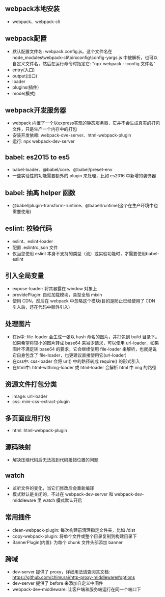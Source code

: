 ## webpack本地安装
- webpack、webpack-cli

## webpack配置
- 默认配置文件名: webpack.config.js。这个文件名在 node_modules\webpack-cli\bin\config\config-yargs.js 中被解析，也可以自定义文件名，然后在运行命令时指定它: "npx webpack --config 文件名"
- entry(入口)
- output(出口)
- loader
- plugins(插件)
- mode(模式)

## webpack开发服务器
- webpack 内置了一个以express实现的静态服务器，它并不会生成真实的打包文件，只是生产一个内存中的打包
- 安装开发依赖: webpack-dve-server、html-webpack-plugin
- 运行: npx webpack-dev-server

## babel: es2015 to es5
- babel-loader、@babel/core、@babel/preset-env
- 一些实验性的功能需要额外的 plugin 来处理，比如 es2016 中新增的装饰器

## babel: 抽离 helper 函数
- @babel/plugin-transform-runtime、@babel/runtime(这个在生产环境中也需要使用)

## eslint: 校验代码
- eslint、eslint-loader
- 配置 .eslintrc.json 文件
- 仅当您使用 eslint 本身不支持的类型（流）或实验功能时，才需要使用babel-eslint

## 引入全局变量
- expose-loader: 将其暴露在 window 对象上
- providePlugin: 自动加载模块，类型全局 mixin
- 使用 CDN，然后在 webpack 中忽略这个模块(目的是防止已经使用了 CDN 引入后，还在代码中额外引入)

## 处理图片
- 在js中: file-loader 会生成一张以 hash 命名的图片，并打包到 build 目录下。如果希望将较小的图片转成 base64 来减少请求，可以使用 url-loader，如果图片不满足转 base64 的要求，它会继续使用 file-loader 来解析，也就是说它自身包含了 file-loader，也更建议直接使用它(url-loader)
- 在css中: css-loader 会将 url() 中的路径转成 require() 的形式引入
- 在html中: html-withimg-loader 或 html-loader 会解析 html 中 img 的路径

## 资源文件打包分类
- image: url-loader
- css: mini-css-extract-plugin

## 多页面应用打包
- html: html-webpack-plugin

## 源码映射
- 解决压缩代码后无法找到代码报错位置的问题

## watch
- 监听文件的变化，当它们修改后会重新编译
- 模式默认是关闭的，不过在 webpack-dev-server 和 webpack-dev-middleware 里 watch 模式默认开启

## 常用插件
- clean-webpack-plugin: 每次构建前清理指定文件夹，比如 /dist
- copy-webpack-plugin: 将单个文件或整个目录复制到构建目录下
- BannerPlugin(内置): 为每个 chunk 文件头部添加 banner

## 跨域
- dev-server 提供了 proxy，详细用法请查阅其文档: https://github.com/chimurai/http-proxy-middleware#options
- dev-server 提供了 before 来添加自定义中间件
- webpack-dev-middleware: 让客户端和服务端运行在同一个端口下